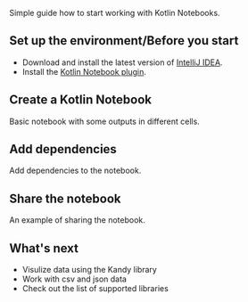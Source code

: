 [//]: # (title: Get started with Kotlin Notebooks)

Simple guide how to start working with Kotlin Notebooks.

## Set up the environment/Before you start

* Download and install the latest version of [IntelliJ IDEA](https://www.jetbrains.com/idea/download/index.html).
* Install the [Kotlin Notebook plugin](https://plugins.jetbrains.com/plugin/16340-kotlin-notebook).

## Create a Kotlin Notebook

Basic notebook with some outputs in different cells.

## Add dependencies

Add dependencies to the notebook.

## Share the notebook

An example of sharing the notebook.

## What's next

* Visulize data using the Kandy library
* Work with csv and json data
* Check out the list of supported libraries